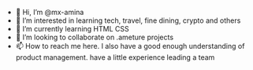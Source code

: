 - 👋 Hi, I’m @mx-amina
- 👀 I’m interested in learning tech, travel, fine dining, crypto and others
- 🌱 I’m currently learning HTML CSS
- 💞️ I’m looking to collaborate on .ameture projects 
- 📫 How to reach me here.
I also have a good enough understanding of product management. have a little experience leading a team
<!---
mx-amina/mx-amina is a ✨ special ✨ repository because its `README.md` (this file) appears on your GitHub profile.
You can click the Preview link to take a look at your changes.
--->
